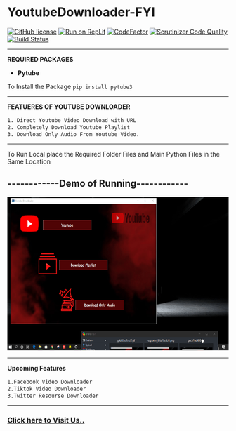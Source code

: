 


<h1>YoutubeDownloader-FYI</h1> 

[![GitHub license](https://img.shields.io/github/license/DeepakChakravarthy/YoutubeDownloader-FYI)](https://github.com/DeepakChakravarthy/YoutubeDownloader-FYI/blob/master/LICENSE)
[![Run on Repl.it](https://repl.it/badge/github/DeepakChakravarthy/YoutubeDownloader-FYI)](https://repl.it/github/DeepakChakravarthy/YoutubeDownloader-FYI)
[![CodeFactor](https://www.codefactor.io/repository/github/deepakchakravarthy/youtubedownloader-fyi/badge)](https://www.codefactor.io/repository/github/deepakchakravarthy/youtubedownloader-fyi)
[![Scrutinizer Code Quality](https://scrutinizer-ci.com/g/DeepakChakravarthy/YoutubeDownloader-FYI/badges/quality-score.png?b=master)](https://scrutinizer-ci.com/g/DeepakChakravarthy/YoutubeDownloader-FYI/?branch=master)
[![Build Status](https://scrutinizer-ci.com/g/DeepakChakravarthy/YoutubeDownloader-FYI/badges/build.png?b=master)](https://scrutinizer-ci.com/g/DeepakChakravarthy/YoutubeDownloader-FYI/build-status/master)


---------------------------------------------------------
**REQUIRED PACKAGES**
* **Pytube**

To Install the Package `pip install pytube3`

--------------------------------------------------------
**FEATUERES OF YOUTUBE DOWNLOADER**

	1. Direct Youtube Video Download with URL
	2. Completely Download Youtube Playlist
	3. Download Only Audio From Youtube Video.
---------------------------------------------------------
To Run Local place the Required Folder Files and Main Python Files in the Same Location

<h2>------------Demo of Running------------</h3>

<img src="https://github.com/DeepakChakravarthy/YoutubeDownloader-FYI/blob/master/ScreenShot/ScreenRec.gif?raw=true" width="600" height="350">

----------------------------------------------------------
**Upcoming Features**

	1.Facebook Video Downloader
	2.Tiktok Video Downloader
	3.Twitter Resourse Downloader
----------------------------------------------------------
<h3><a href="https://bit.ly/site-fyit">Click here to Visit Us..</a></h3>
